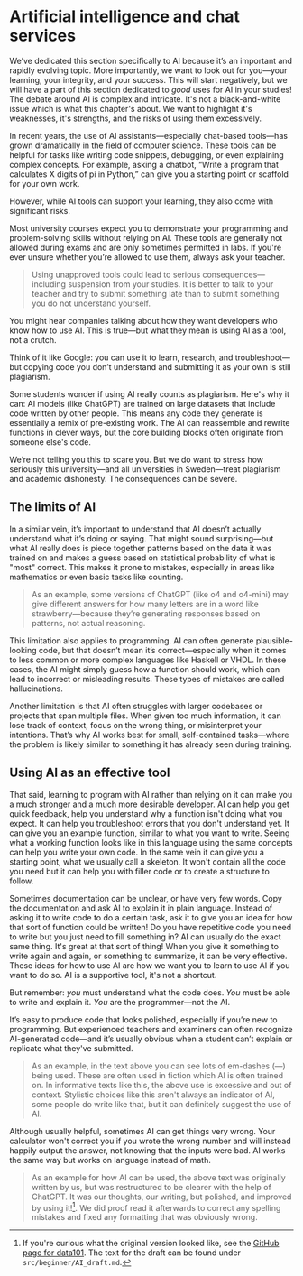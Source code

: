 # Artificial intelligence and chat services

We’ve dedicated this section specifically to AI because it’s an important and
rapidly evolving topic. More importantly, we want to look out for you—your
learning, your integrity, and your success. This will start negatively, but we
will have a part of this section dedicated to _good_ uses for AI in your
studies! The debate around AI is complex and intricate. It's not a
black-and-white issue which is what this chapter's about. We want to highlight
it's weaknesses, it's strengths, and the risks of using them excessively.

In recent years, the use of AI assistants—especially chat-based tools—has grown
dramatically in the field of computer science. These tools can be helpful for
tasks like writing code snippets, debugging, or even explaining complex
concepts. For example, asking a chatbot, “Write a program that calculates X
digits of pi in Python,” can give you a starting point or scaffold for your own
work.

However, while AI tools can support your learning, they also come with
significant risks.

Most university courses expect you to demonstrate your programming and
problem-solving skills without relying on AI. These tools are generally not
allowed during exams and are only sometimes permitted in labs. If you're ever
unsure whether you’re allowed to use them, always ask your teacher. 

> Using unapproved tools could lead to serious consequences—including
> suspension from your studies. It is better to talk to your teacher and try to
> submit something late than to submit something you do not understand
> yourself.

You might hear companies talking about how they want developers who know how to
use AI. This is true—but what they mean is using AI as a tool, not a crutch.

Think of it like Google: you can use it to learn, research, and
troubleshoot—but copying code you don’t understand and submitting it as your
own is still plagiarism.

Some students wonder if using AI really counts as plagiarism. Here's why it
can: AI models (like ChatGPT) are trained on large datasets that include code
written by other people. This means any code they generate is essentially a
remix of pre-existing work. The AI can reassemble and rewrite functions in
clever ways, but the core building blocks often originate from someone else's
code.

We’re not telling you this to scare you. But we do want to stress how seriously
this university—and all universities in Sweden—treat plagiarism and academic
dishonesty. The consequences can be severe.

## The limits of AI
In a similar vein, it’s important to understand that AI doesn’t actually
understand what it’s doing or saying. That might sound surprising—but what AI
really does is piece together patterns based on the data it was trained on and
makes a guess based on statistical probability of what is "most" correct. This
makes it prone to mistakes, especially in areas like mathematics or even basic
tasks like counting. 

> As an example, some versions of ChatGPT (like o4 and o4-mini) may give
> different answers for how many letters are in a word like strawberry—because
> they’re generating responses based on patterns, not actual reasoning. 

This limitation also applies to programming. AI can often generate
plausible-looking code, but that doesn’t mean it’s correct—especially when it
comes to less common or more complex languages like Haskell or VHDL. In these
cases, the AI might simply guess how a function should work, which can lead to
incorrect or misleading results. These types of mistakes are called
hallucinations.

Another limitation is that AI often struggles with larger codebases or projects
that span multiple files. When given too much information, it can lose track of
context, focus on the wrong thing, or misinterpret your intentions. That’s why
AI works best for small, self-contained tasks—where the problem is likely
similar to something it has already seen during training.

## Using AI as an effective tool
That said, learning to program with AI rather than relying on it can make you a
much stronger and a much more desirable developer. AI can help you get quick
feedback, help you understand why a function isn't doing what you expect. It
can help you troubleshoot errors that you don't understand yet. It can give you
an example function, similar to what you want to write. Seeing what a working
function looks like in this language using the same concepts can help you write
your own code. In the same vein it can give you a starting point, what we
usually call a skeleton. It won't contain all the code you need but it can help
you with filler code or to create a structure to follow.

Sometimes documentation can be unclear, or have very few words.  Copy the
documentation and ask AI to explain it in plain language. Instead of asking it
to write code to do a certain task, ask it to give you an idea for how that
sort of function could be written! Do you have repetitive code you need to
write but you just need to fill something in? AI can usually do the exact same
thing. It's great at that sort of thing! When you give it something to write
again and again, or something to summarize, it can be very effective.  These
ideas for how to use AI are how we want you to learn to use AI if you want to
do so. AI is a supportive tool, it's not a shortcut.

But remember: _you_ must understand what the code does. _You_ must be able to
write and explain it. _You_ are the programmer—not the AI.

It’s easy to produce code that looks polished, especially if you’re new to
programming. But experienced teachers and examiners can often recognize
AI-generated code—and it’s usually obvious when a student can’t explain or
replicate what they've submitted. 

> As an example, in the text above you can see lots of em-dashes (—) being
> used. These are often used in fiction which AI is often trained on. In
> informative texts like this, the above use is excessive and out of context.
> Stylistic choices like this aren't always an indicator of AI, some people do
> write like that, but it can definitely suggest the use of AI.

Although usually helpful, sometimes AI can get things very wrong. Your
calculator won't correct you if you wrote the wrong number and will instead
happily output the answer, not knowing that the inputs were bad. AI works the
same way but works on language instead of math. 

> As an example for how AI can be used, the above text was originally written
> by us, but was restructured to be clearer with the help of ChatGPT. It was
> our thoughts, our writing, but polished, and improved by using
> it![^original]. We did proof read it afterwards to correct any spelling
> mistakes and fixed any formatting that was obviously wrong.

[^original]: If you're curious what the original version looked like, see the
[GitHub page for data101](https://github.com/dtekcth/data101). The text for the draft can be found under `src/beginner/AI_draft.md`.
